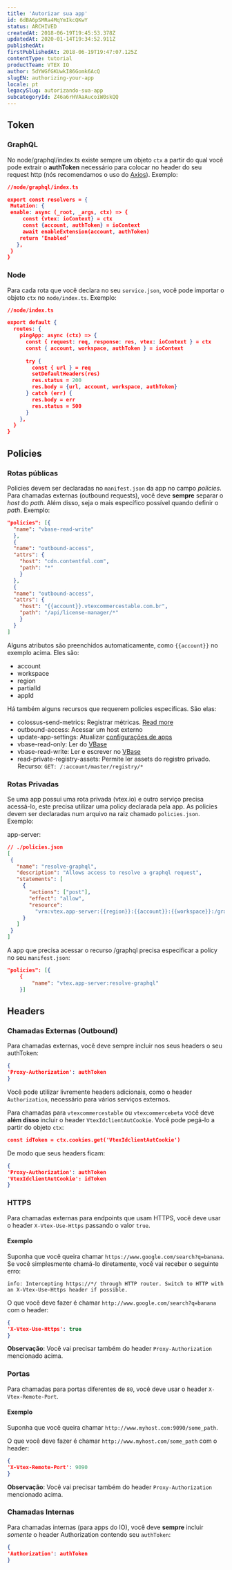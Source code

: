 ```yaml
---
title: 'Autorizar sua app'
id: 6dBA6pSMRa4MqYmIkcQKwY
status: ARCHIVED
createdAt: 2018-06-19T19:45:53.378Z
updatedAt: 2020-01-14T19:34:52.911Z
publishedAt: 
firstPublishedAt: 2018-06-19T19:47:07.125Z
contentType: tutorial
productTeam: VTEX IO
author: 5dYWGfGKUwkI86Gomk6AcQ
slugEN: authorizing-your-app
locale: pt
legacySlug: autorizando-sua-app
subcategoryId: Z46a6rHVAaAucoiW0skQQ
---
```


## Token
### GraphQL
No node/graphql/index.ts existe sempre um objeto `ctx` a partir do qual você pode extrair o __authToken__ necessário para colocar no header do seu request http (nós recomendamos o uso do [Axios](https://github.com/axios/axios)). Exemplo:

```json
//node/graphql/index.ts

export const resolvers = {
 Mutation: {
 enable: async (_root, _args, ctx) => {
     const {vtex: ioContext} = ctx
     const {account, authToken} = ioContext
     await enableExtension(account, authToken)
    return ‘Enabled’
   },
 }
}
```

### Node
Para cada rota que você declara no seu `service.json`, você pode importar o objeto `ctx` no `node/index.ts`. Exemplo:

```json
//node/index.ts

export default {
  routes: {
    pingApp: async (ctx) => {
      const { request: req, response: res, vtex: ioContext } = ctx
      const { account, workspace, authToken } = ioContext
      
      try {
        const { url } = req
        setDefaultHeaders(res)
        res.status = 200
        res.body = {url, account, workspace, authToken}
      } catch (err) {
        res.body = err
        res.status = 500
      }
    },
  }
}
```

## Policies
### Rotas públicas
Policies devem ser declaradas no `manifest.json` da app no campo _policies_. Para chamadas externas (outbound requests), você deve __sempre__ separar o *host* do *path*. Além disso, seja o mais específico possível quando definir o *path*.  Exemplo:

```json
"policies": [{
  "name": "vbase-read-write"
  },
  {
  "name": "outbound-access",
  "attrs": {
    "host": "cdn.contentful.com",
    "path": "*"
    }
  },
  {
  "name": "outbound-access",
  "attrs": {
    "host": "{{account}}.vtexcommercestable.com.br",
    "path": "/api/license-manager/*"
    }
  }
]
```

Alguns atributos são preenchidos automaticamente, como `{{account}}` no exemplo acima. Eles são:
- account
- workspace
- region
- partialId
- appId


Há também alguns recursos que requerem policies específicas. São elas:
- colossus-send-metrics: Registrar métricas. [Read more](http://help.vtex.com/en/tutorial/app-pricing-options)
- outbound-access: Acessar um host externo
- update-app-settings: Atualizar [configurações de apps](http://help.vtex.com/pt/tutorial/configuracoes-de-apps)
- vbase-read-only: Ler do [VBase](http://help.vtex.com/en/tutorial/using-vbase-to-store-data)
- vbase-read-write: Ler e escrever no [VBase](http://help.vtex.com/en/tutorial/using-vbase-to-store-data)
- read-private-registry-assets: Permite ler assets do registro privado. Recurso: `GET: /:account/master/registry/*`

### Rotas Privadas
Se uma app possui uma rota privada (vtex.io) e outro serviço precisa acessá-lo, este precisa utilizar uma policy declarada pela app. As policies devem ser declaradas num arquivo na raiz chamado `policies.json`. Exemplo:

app-server:

```json
// ./policies.json
[
 {
   "name": "resolve-graphql",
   "description": "Allows access to resolve a graphql request",
   "statements": [
     {
       "actions": ["post"],
       "effect": "allow",
       "resource":
         "vrn:vtex.app-server:{{region}}:{{account}}:{{workspace}}:/graphql"
     }
   ]
 }
]
```

A app que precisa acessar o recurso /graphql precisa especificar a policy no seu `manifest.json`:

```json
"policies": [{
	{
		"name": "vtex.app-server:resolve-graphql"
	}]
```

## Headers
### Chamadas Externas (Outbound)

Para chamadas externas, você deve sempre incluir nos seus headers o seu authToken:

```json
{
'Proxy-Authorization': authToken
}
```

Você pode utilizar livremente headers adicionais, como o header `Authorization`, necessário para vários serviços externos.

Para chamadas para `vtexcommercestable` ou `vtexcommercebeta` você deve __além disso__ incluir o header `VtexIdclientAutCookie`. Você pode pegá-lo a partir do objeto `ctx`:

```json
const idToken = ctx.cookies.get('VtexIdclientAutCookie')
```

De modo que seus headers ficam:
```json
{
'Proxy-Authorization': authToken
'VtexIdclientAutCookie': idToken
}
```

### HTTPS
Para chamadas externas para endpoints que usam HTTPS, você deve usar o header `X-Vtex-Use-Https` passando o valor `true`.

#### Exemplo
Suponha que você queira chamar `https://www.google.com/search?q=banana`. Se você simplesmente chamá-lo diretamente, você vai receber o seguinte erro:

```info: Intercepting https://*/ through HTTP router. Switch to HTTP with an X-Vtex-Use-Https header if possible.```

O que você deve fazer é chamar `http://www.google.com/search?q=banana` com o header:

```json
{
'X-Vtex-Use-Https': true
}
```

__Observação__: Você vai precisar também do header `Proxy-Authorization` mencionado acima.

### Portas
Para chamadas para portas diferentes de `80`, você deve usar o header `X-Vtex-Remote-Port`.

#### Exemplo

Suponha que você queira chamar `http://www.myhost.com:9090/some_path`.

O que você deve fazer é chamar `http://www.myhost.com/some_path` com o header:

```json
{
'X-Vtex-Remote-Port': 9090
}
```

__Observação__: Você vai precisar também do header `Proxy-Authorization` mencionado acima.

### Chamadas Internas
Para chamadas internas (para apps do IO), você deve __sempre__ incluir _somente_ o header Authorization contendo seu `authToken`:

```json
{
'Authorization': authToken
}
```

